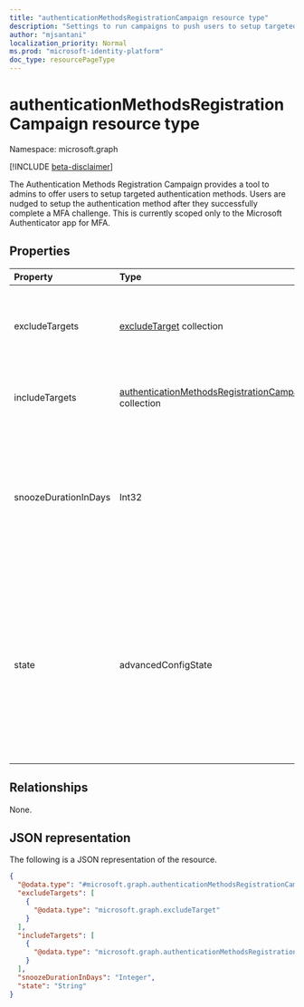 ```yaml
---
title: "authenticationMethodsRegistrationCampaign resource type"
description: "Settings to run campaigns to push users to setup targeted authentication methods."
author: "mjsantani"
localization_priority: Normal
ms.prod: "microsoft-identity-platform"
doc_type: resourcePageType
---
```


# authenticationMethodsRegistrationCampaign resource type

Namespace: microsoft.graph

[!INCLUDE [beta-disclaimer](../../includes/beta-disclaimer.md)]

The Authentication Methods Registration Campaign provides a tool to admins to offer users to setup targeted authentication methods. Users are nudged to setup the authentication method after they successfully complete a MFA challenge. This is currently scoped only to the Microsoft Authenticator app for MFA.

## Properties
|Property|Type|Description|
|:---|:---|:---|
|excludeTargets|[excludeTarget](../resources/excludetarget.md) collection|Users and groups of users that are excluded from being nudged to setup the authentication method.|
|includeTargets|[authenticationMethodsRegistrationCampaignIncludeTarget](../resources/authenticationmethodsregistrationcampaignincludetarget.md) collection|Users and groups of users that will be nudged to setup the authentication method.|
|snoozeDurationInDays|Int32|Defines after how many days the user will see the nudge again if the user taps on "Not now" and snoozes the prompt. Minimum 0 days. Maximum: 14 days. If value is “0” – User is nudged during every MFA attempt.|
|state|advancedConfigState|Setting used to enable/disable the feature. Possible values are: `default`, `enabled`, `disabled`, `unknownFutureValue`. The "default" value is used when the cnofiguration hasn't been explicitly set and will use Azure AD's default behavior for the setting. The "default" value currently maps to 'disabled'.|

## Relationships
None.

## JSON representation
The following is a JSON representation of the resource.
<!-- {
  "blockType": "resource",
  "@odata.type": "microsoft.graph.authenticationMethodsRegistrationCampaign"
}
-->
``` json
{
  "@odata.type": "#microsoft.graph.authenticationMethodsRegistrationCampaign",
  "excludeTargets": [
    {
      "@odata.type": "microsoft.graph.excludeTarget"
    }
  ],
  "includeTargets": [
    {
      "@odata.type": "microsoft.graph.authenticationMethodsRegistrationCampaignIncludeTarget"
    }
  ],
  "snoozeDurationInDays": "Integer",
  "state": "String"
}
```

